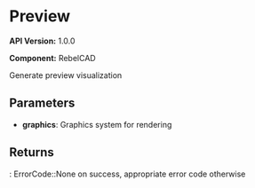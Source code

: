 # Preview

**API Version:** 1.0.0

**Component:** RebelCAD

Generate preview visualization

## Parameters

- **graphics**: Graphics system for rendering

## Returns

: ErrorCode::None on success, appropriate error code otherwise

